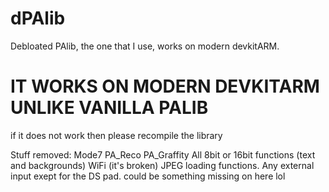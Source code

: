 # dPAlib
Debloated PAlib, the one that I use, works on modern devkitARM.
# IT WORKS ON MODERN DEVKITARM UNLIKE VANILLA PALIB
if it does not work then please recompile the library

Stuff removed:
Mode7
PA_Reco
PA_Graffity
All 8bit or 16bit functions (text and backgrounds)
WiFi (it's broken)
JPEG loading functions.
Any external input exept for the DS pad.
could be something missing on here lol
